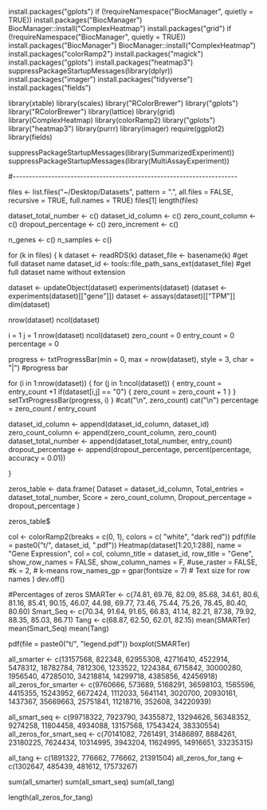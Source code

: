 install.packages("gplots")
if (!requireNamespace("BiocManager", quietly = TRUE))
install.packages("BiocManager")
BiocManager::install("ComplexHeatmap")
install.packages("grid")
if (!requireNamespace("BiocManager", quietly = TRUE))
  install.packages("BiocManager")
BiocManager::install("ComplexHeatmap")
install.packages("colorRamp2")
install.packages("magick")
install.packages("gplots")
install.packages("heatmap3")
suppressPackageStartupMessages(library(dplyr))
install.packages("imager")
install.packages("tidyverse")
install.packages("fields")

library(xtable)
library(scales)
library("RColorBrewer")
library("gplots")
library("RColorBrewer")
library(lattice)
library(grid)
library(ComplexHeatmap)
library(colorRamp2)
library("gplots")
library("heatmap3")
library(purrr)
library(imager)
require(ggplot2)
library(fields)

suppressPackageStartupMessages(library(SummarizedExperiment))
suppressPackageStartupMessages(library(MultiAssayExperiment))

#----------------------------------------------------------------------

files <- list.files("~/Desktop/Datasets", pattern = ".", all.files = FALSE, recursive = TRUE, full.names = TRUE)
files[1]
length(files)


dataset_total_number <- c()
dataset_id_column <- c()
zero_count_column <- c()
dropout_percentage <- c()
zero_increment <- c()

n_genes <- c()
n_samples <- c()

for (k in files) {
  k
  dataset <- readRDS(k)
  dataset_file <- basename(k) #get full dataset name
  dataset_id <- tools::file_path_sans_ext(dataset_file) #get full dataset name without extension

  dataset <- updateObject(dataset)
  experiments(dataset)
  (dataset <- experiments(dataset)[["gene"]])
  dataset <- assays(dataset)[["TPM"]]
  dim(dataset)
  
  nrow(dataset) 
  ncol(dataset) 
  
  i = 1
  j = 1
  nrow(dataset)
  ncol(dataset)
  zero_count = 0
  entry_count = 0
  percentage = 0
  
  progress <- txtProgressBar(min = 0,  max = nrow(dataset), style = 3,  char = "|") #progress bar
  
  for (i in 1:nrow(dataset)) {
    for (j in 1:ncol(dataset)) {
      entry_count = entry_count +1
     if(dataset[i,j] == "0") {
      zero_count = zero_count + 1
     }
    }
    setTxtProgressBar(progress, i)
  }
  #cat("\n", zero_count) 
  cat("\n") 
  percentage = zero_count / entry_count
  
  dataset_id_column <- append(dataset_id_column, dataset_id) 
  zero_count_column <- append(zero_count_column, zero_count) 
  dataset_total_number <- append(dataset_total_number, entry_count) 
  dropout_percentage <- append(dropout_percentage, percent(percentage, accuracy = 0.01)) 
  
  
  
}

zeros_table <- data.frame(
  Dataset = dataset_id_column,
  Total_entries = dataset_total_number,
  Score = zero_count_column,
  Dropout_percentage = dropout_percentage
  )

zeros_table$

col <- colorRamp2(breaks = c(0, 1), colors = c( "white", "dark red"))
pdf(file = paste0("t/", dataset_id, ".pdf"))
Heatmap(dataset[1:20,1:288], 
        name = "Gene Expression", 
         col = col,
         column_title = dataset_id, row_title = "Gene", 
         show_row_names = FALSE, show_column_names = F,
         #use_raster = FALSE,
         #k = 2, # k-means
         row_names_gp = gpar(fontsize = 7) #   Text size for row names
 )
 dev.off()



#Percentages of zeros
SMARTer <- c(74.81, 69.76, 82.09, 85.68, 34.61, 80.6, 81.16, 85.41, 90.15, 46.07, 44.98, 69.77, 73.46, 75.44, 75.26, 78.45, 80.40, 80.60)
Smart_Seq <- c(70.34, 91.64, 91.65, 66.83, 41.14, 82.21, 87.38, 79.92, 88.35, 85.03, 86.71)
Tang <- c(68.87, 62.50, 62.01, 82.15)
mean(SMARTer)
mean(Smart_Seq)
mean(Tang)

pdf(file = paste0("t/", "legend.pdf"))
boxplot(SMARTer)

all_smarter <- c(13157568, 822348, 62955308, 42716410, 4522914, 5478312, 18782784, 7812306, 1233522, 1224384, 6715842, 30000280, 1956540, 47285010, 34218814, 14299718, 4385856, 42456918)
all_zeros_for_smarter <- c(9760666, 573689, 5168291, 36598103, 1565596, 4415355, 15243952, 6672424, 1112033, 5641141, 3020700, 20930161, 1437367, 35669663, 25751841, 11218716, 352608, 34220939)

all_smart_seq <- c(99718322, 7923790, 34355872, 13294626, 56348352, 9274258, 11804458, 4934088, 13157568, 17543424, 38330554)
all_zeros_for_smart_seq <- c(70141082, 7261491, 31486897, 8884261, 23180225, 7624434, 10314995, 3943204, 11624995, 14916651, 33235315)

all_tang <- c(1891322, 776662, 776662, 21391504)
all_zeros_for_tang <- c(1302647, 485439, 481612, 17573267)

sum(all_smarter)
sum(all_smart_seq)
sum(all_tang)

length(all_zeros_for_tang)





